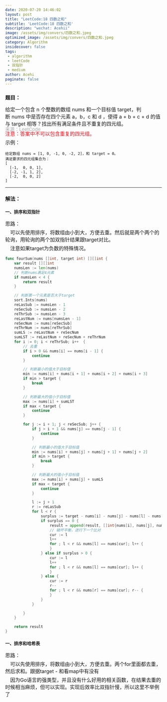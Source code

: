 ```yaml
---
date: 2020-07-20 14:46:02
layout: post
title: "LeetCode:18 四数之和"
subtitle: 'LeetCode:18 四数之和'
description: "wechat: Acehii"
image: /assets/img/convers/四数之和.jpeg
optimized_image: /assets/img/convers/四数之和.jpeg
category: Algorithm
insidecover: false
tags:
 - algorithm
 - leetCode
 - 双指针
 - medium
author: Acehi
paginate: false
---
```

<style>
.p-style {
    margin: 5px 0 0 0 !important;
    font-size:16px !important;
    line-height:23px !important;
}
.div-style {
    font-size:16px !important;
    line-height:23px !important;
}

.attention-style {
    font-size:16px !important;
    margin: 3px 0 0 0 !important;
    line-height:23px !important;
    color: #ff0a16 !important;
}
.a-style {
    color: darkgrey !important;
    margin: 2px 0 0 0 !important;
    font-size:15px !important;
    line-height:1px !important;
    text-decoration:none !important;
}
</style>

### 题目：
<div class="div-style">
    <p class="p-style">给定一个包含 n 个整数的数组 nums 和一个目标值 target，判断 nums 中是否存在四个元素 a，b，c 和 d ，使得 a + b + c + d 的值与 target 相等？找出所有满足条件且不重复的四元组。</p>
    <p class="p-style"><a href="https://leetcode-cn.com/problems/4sum" class="a-style">来源：LeetCode</a></p>
    <p class="attention-style">注意：答案中不可以包含重复的四元组。</p>
    <p class="p-style">示例：</p>
</div>

````
给定数组 nums = [1, 0, -1, 0, -2, 2]，和 target = 0。
满足要求的四元组集合为：
[
  [-1,  0, 0, 1],
  [-2, -1, 1, 2],
  [-2,  0, 0, 2]
]
````
---
### 解法：

#### 一、排序和双指针

<p class="p-style">思路：</p>
<p class="p-style">&emsp;可以先使用排序，将数组由小到大，方便去重。然后就是两个两个的轮询，用轮询的两个加双指针结果跟target对比。</p>
<p class="p-style">&emsp;注意如果target为负数的特殊情况。</p>

````go
func fourSum(nums []int, target int) [][]int {
    var result [][]int
    numsLen := len(nums)
    // 判断nums满足4元素
    if numsLen < 4 {
        return result
    }

    // 判断第一个元素是否大于target
    sort.Ints(nums)
    reLasSub := numsLen - 1
    reSecSub := numsLen - 2
    reThrSub := numsLen - 3
    reLastNum := nums[numsLen - 1]
    reSecNum := nums[reSecSub]
    reThrNum := nums[reThrSub]
    sumLS := reLastNum + reSecNum
    sumLST := reLastNum + reSecNum + reThrNum
    for i := 0; i < reThrSub; i++  {
        // 去重
        if i > 0 && nums[i] == nums[i - 1] {
            continue
        }

        // 判断最小的值大于目标值
        min := nums[i] + nums[i + 1] + nums[i + 2] + nums[i + 3]
        if min > target {
            break
        }

        // 判断最大的值小于目标值
        max := nums[i] + sumLST
        if max < target {
            continue
        }

        for j := i + 1; j < reSecSub; j++ {
            if j > i + 1 && nums[j] == nums[j - 1] {
                continue
            }

            // 判断最小的值大于目标值
            min := nums[i] + nums[j] + nums[j + 1] + nums[j + 2]
            if min > target {
                break
            }

            // 判断最大的值小于目标值
            max := nums[i] + nums[j] + sumLS
            if max < target {
                continue
            }

            l := j + 1
            r := reLasSub
            for l < r {
                surplus := target - nums[i] - nums[j] - nums[l] - nums[r]
                if surplus == 0 {
                    result = append(result, []int{nums[i], nums[j], nums[l], nums[r]})
                    // 破坏平衡，进行下一个比对
                    cur := l
                    l++
                    for ; l < r && nums[l] == nums[cur]; l++ {
                    }
                } else if surplus > 0 {
                    cur := l
                    l++
                    for ; l < r && nums[l] == nums[cur]; l++ {
                    }
                } else {
                    cur := r
                    r--
                    for ; l < r && nums[r] == nums[cur]; r-- {
                    }
                }
            }

        }
    }

    return result
}
````


#### 一、排序和哈希表

<p class="p-style">思路：</p>
<p class="p-style">&emsp;可以先使用排序，将数组由小到大，方便去重。两个for里面都去重，然后求和。跟据target - 和看map中有没有</p>
<p class="p-style">&emsp;因为Go语言的强类型，并且没有什么好用的相关函数，在结果去重的时候相当麻烦，但可以实现。实现后效率比双指针慢，所以这里不举例了</p>
